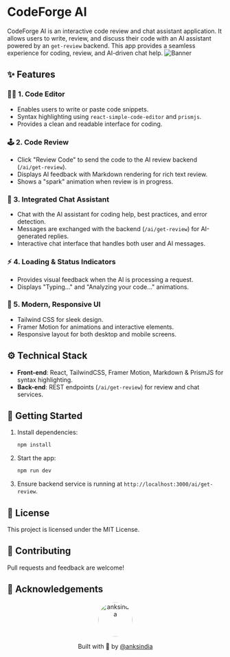 # CodeForge AI



CodeForge AI is an interactive code review and chat assistant application. It allows users to write, review, and discuss their code with an AI assistant powered by an `get-review` backend. This app provides a seamless experience for coding, review, and AI-driven chat help.
![ Banner](/public/banner.png)

## ✨ Features

### 👨‍💻 1. **Code Editor**

* Enables users to write or paste code snippets.
* Syntax highlighting using `react-simple-code-editor` and `prismjs`.
* Provides a clean and readable interface for coding.

### 🕹️ 2. **Code Review**

* Click "Review Code" to send the code to the AI review backend (`/ai/get-review`).
* Displays AI feedback with Markdown rendering for rich text review.
* Shows a "spark" animation when review is in progress.

### 💬 3. **Integrated Chat Assistant**

* Chat with the AI assistant for coding help, best practices, and error detection.
* Messages are exchanged with the backend (`/ai/get-review`) for AI-generated replies.
* Interactive chat interface that handles both user and AI messages.

### ⚡️ 4. **Loading & Status Indicators**

* Provides visual feedback when the AI is processing a request.
* Displays "Typing…" and "Analyzing your code…" animations.

### 🎨 5. **Modern, Responsive UI**

* Tailwind CSS for sleek design.
* Framer Motion for animations and interactive elements.
* Responsive layout for both desktop and mobile screens.

## ⚙️ Technical Stack

* **Front-end**: React, TailwindCSS, Framer Motion, Markdown & PrismJS for syntax highlighting.
* **Back-end**: REST endpoints (`/ai/get-review`) for review and chat services.

## 🚀 Getting Started

1. Install dependencies:

   ```bash
   npm install
   ```
2. Start the app:

   ```bash
   npm run dev
   ```
3. Ensure backend service is running at `http://localhost:3000/ai/get-review`.

## 📄 License

This project is licensed under the MIT License.

## 👥 Contributing

Pull requests and feedback are welcome!

## 🙏 Acknowledgements

<p align="center"> <img src="https://avatars.githubusercontent.com/anksindia" alt="anksindia" width="80" height="80" style="border-radius: 50%;"/> </p> <p align="center"> Built with 💙 by <a href="https://github.com/anksindia" target="_blank">@anksindia</a> </p>